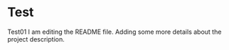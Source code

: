 # Test
Test01
I am editing the README file. Adding some more details about the project description.
